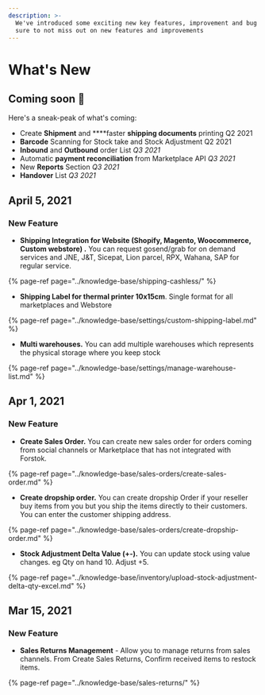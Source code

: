 ```yaml
---
description: >-
  We've introduced some exciting new key features, improvement and bug fixes. Be
  sure to not miss out on new features and improvements
---
```


# What's New

## Coming soon 🚀

Here's a sneak-peak of what's coming:

* Create **Shipment** and ****faster **shipping documents** printing Q2 2021
* **Barcode** Scanning for Stock take and Stock Adjustment Q2 2021
* **Inbound** and **Outbound** order List _Q3 2021_
* Automatic **payment reconciliation** from Marketplace API _Q3 2021_
* New **Reports** Section _Q3 2021_
* **Handover** List _Q3 2021_

## April 5, 2021

### New Feature

* **Shipping Integration for Website \(Shopify, Magento, Woocommerce, Custom webstore\) .** You can request gosend/grab for on demand services and JNE, J&T, Sicepat, Lion parcel, RPX, Wahana, SAP for regular service.

{% page-ref page="../knowledge-base/shipping-cashless/" %}

* **Shipping Label for thermal printer 10x15cm**. Single format for all marketplaces and Webstore 

{% page-ref page="../knowledge-base/settings/custom-shipping-label.md" %}

* **Multi warehouses.** You can add multiple warehouses which represents the physical storage where you keep stock

{% page-ref page="../knowledge-base/settings/manage-warehouse-list.md" %}

## Apr 1, 2021

### New Feature

* **Create Sales Order.** You can create new sales order for orders coming from social channels or Marketplace that has not integrated with Forstok.

{% page-ref page="../knowledge-base/sales-orders/create-sales-order.md" %}

* **Create dropship order.** You can create dropship Order if your reseller buy items from you but you ship the items directly to their customers. You can enter the customer shipping address.

{% page-ref page="../knowledge-base/sales-orders/create-dropship-order.md" %}

* **Stock Adjustment Delta Value \(+-\).** You can update stock using value changes. eg Qty on hand 10. Adjust +5. 

{% page-ref page="../knowledge-base/inventory/upload-stock-adjustment-delta-qty-excel.md" %}



## Mar 15, 2021

### New Feature

* **Sales Returns Management** - Allow you to manage returns from sales channels. From Create Sales Returns, Confirm received items to restock items.

{% page-ref page="../knowledge-base/sales-returns/" %}

### 



